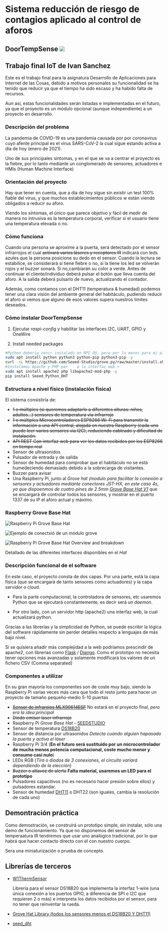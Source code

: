 
# Sistema reducción de riesgo de contagios aplicado al control de aforos

## DoorTempSense ![](img/hat_ultrasound.jpg)

## Trabajo final IoT de Ivan Sanchez

 Este es el trabajo final para la asignatura Desarrollo de Aplicaciones para Internet de las Cosas, debido a motivos personales su funcionalidad se ha tenido que reducir ya que el tiempo ha sido escaso  y ha habido falta de recursos.

 Aun así, estas funcionalidades serán listadas e implementadas en  el futuro, ya que el proyecto es un módulo opcional (aunque independiente) a un proyecto en desarrollo.

### Descripción del problema

La pandemia de COVID-19 es una pandemia causada por por coronavirus cuyo afente principal es el virus SARS-CoV-2 la cual sigue estando activa a día de hoy (enero de 2021).

Uno de sus principales síntomas, y  en el que se va a centrar el proyecto es la fiebre, por lo tanto mediante un conglomerado de sensores, actuadores e HMIs (Human Machine Interface)

### Orientación del proyecto

Hay que tener en cuenta, que a día de hoy sigue sin existir un test 100% fiable del virus, y que muchos establecimientos públicos w están viendo obligados a reducir su aforo.

Viendo los síntomas, el único que parece objetivo y fácil de medir de manera no intrusiva es la temperatura corporal, verificar si el usuario tiene una temperatura elevada o no.

### Cómo funciona

Cuando una persona se aproxime a la puerta, será detectado  por el sensor infrarrojos  el cual ~~activará varios láseres y receptores IR~~  indicará con leds azules que la  persona  posicione su dedo en el sensor. Cuando la lectura se estabilice,  se considerará si tiene fiebre o no,  si la  tiene los  led  se  volverán rojos y el  buzzer sonará. Si no,cambiarán su color a verde. Antes de continuar el cliente/individuo  deberá pulsar el botón  que lleva  cuenta del aforo. A la salida deberá pulsarlo de nuevo,  actualizando el contador.

Además, como contamos con el DHT11 (temperatura & humedad) podemos tener una  clara visión del ambiente general del habitáculo,  pudiendo reducir el aforo si vemos que alguno de esos valores supera nuestros limites deseados.

### Cómo instalar DoorTempSense

1. Ejecutar *raspi-config* y habilitar las interfaces I2C, UART, GPIO y OneWire

2. Install needed packages

```bash
#Python deberia venir instalado en RPI OS, pero por lo menos para mi pip no estaba,  asi que instalmos por si acaso
sudo apt install python python3 python-pip python3-pip -y
curl -sL https://github.com/Seeed-Studio/grove.py/raw/master/install.sh | sudo bash -s
#Instalamos Apache y PHP par    a la interfaz web.+
sudo apt install apache2 php libapache2-mod-php -y
pip install Seeed_Python_DHT
```

### Estructura a nivel físico (instalación física)

El sistema consistiría de:

* ~~1 o múltiples (si queremos adaptarlo a  diferentes alturas: niños, adultos...) sensores de temperatura via infrarrojo~~
* ~~1 o múltiples Microcontroladores ESP8266 Wi-Fi para transmitir la información a una API central, alojada en nuestra Raspberry (cada uno puede leer varios sensores via I2C), reduciendo cableado y dificultad de instalación.~~
* ~~API REST Con interfaz web  para ver los datos recibidos por los ESP8266 en tiempo real~~
* Sensor  de  ultrasonidos
* Pulsador de entrada y de salida
* Sensor de humedad para comprobar que el habitáculo no  se está humedeciendo demasiado debido a la sobrecarga de visitantes.
* Buzzer para avisar
* Una Raspberry Pi, junto al *Grove hat (modulo para facilitar la conexión a sensores y actuadores mediante conectores JST-HX, en este caso 4s, ya que  dispoenmos  de cuatro pines de 2.5mm  [Grove Base Hat V1](https://wiki.seeedstudio.com/Grove_Base_Hat_for_Raspberry_Pi)* que se encargará de controlar todos los sensores, y mostrar en el puerto  1337 de su IP  el aforo actual y máximo.

### Raspberry Grove Base Hat

![Raspberry Pi Grove Base Hat](img/hat.jpg)

![Ejemplo de conectxió  de un módulo *grove*](img/hat_ultrasound.jpg)

![Raspberry Pi Grove Base Hat Overview and breakdown](imgç7hat_ultrasound.jpg)

Detallado de las diferentes interfaces disponibles en el *Hat*

### Descripción funcional  de el software

En este caso, el proyecto consta de dos capas. Por una parte, está la capa física  (que se encargará de tanto sensores  como actuadores) y la capa servidor o cloud.

* Para la parte computacional, la controladora de sensores, etc usaremos Python que se ejecutará constantemente, es decir será un *daemon*.

* Por otro lado, con un servidor http (apache2) una interfaz web, la cual actualizará python.

Gracias a las librerías y la simplicidad de Python, se puede escribir la lógica del software rápidamente sin perder detalles respecto a lenguajes de más bajo nivel.

Si se quisiera añadir más complejidad a la web podríamos prescindir de apache2, con librerias como [Flask](https://flask.palletsprojects.com/en/1.1.x/) / [Django](https://www.djangoproject.com/). Como el prototipo no necesita tener opciones más avanzadas y solamente modificará los valores de un fichero CSV  (Comma separated)

### Componentes a utilizar

En su gran mayoría los componentes son de coste muy bajo, siendo la Raspberry Pi varias veces más cara que todo el resto junto para hacer un proyecto de tamaño pequeño-medio  5-10 puertas

* [~~Sensor de infrarojos MLX90614ESF~~](https://www.mouser.es/datasheet/2/734/MLX90614-Datasheet-Melexis-953298.pdf) No estará en el proyecto final, *pero era la idea principal*
* ~~Diodo emisor laser infrarrojo~~
* Raspberry Pi *Grove Base Hat* - [SEEDSTUDIO](https://wiki.seeedstudio.com/Grove_Base_Hat_for_Raspberry_Pi/#:~:text=The%20Grove%20Base%20Hat%20for%20Raspberry%20Pi%20provide%20Digital%2FAnalog,Hat%20for%20Raspberry%20Pi%20now.)
* Sensor de temperatura [DS18B20](https://www.mouser.es/datasheet/2/256/DS18B20-370043.pdf)
* Sensor de distancia por ultrasonidos *Detecta cuando alguien  hapasado la puerta y activa el láser*
* Raspberry Pi 3/4 (**En el futuro será sustituido por un microcontrolador de mucha menos potencia computacional, coste mucho menor y consumo casi nulo**)
* LEDs RGB (*Tira o diodos de 3 conexiones, el circuito variará dependiendo de la elección*)
* ~~Buzzer o altavoz de alerta~~ **Falta material, usaremos un LED para el prototipo**
* Pulsadores capacitivos (no es necesario hacer presión sobre ellos) y pulsadores estandar.
* Sensor de humedad [DHT11](https://www.alldatasheet.com/datasheet-pdf/pdf/1132088/ETC2/DHT11.html) o DHT22 (son iguales, cambia la resolución de cada uno)

## Demontración práctica

Como demostración, se construirá un prototipo simple, sin instalar, sólo una demo de funcionamiento. Ya que no disponemos del sensor de temperaatura IR tendremos que usar uno analógico tradicional, por lo que habrá que hacer contacto directo con él con nuestro cuerpo.

Sera una miniaturización o prueba de concepto.

## Librerías de  terceros

* [W1ThermSensor](https://pypi.org/project/w1thermsensor/)

    Librería para el sensor DS18B20 que implementa la interfaz 1-wire (una única conexión a los puertos GPIO, a diferencia  de SPI o I2C que requieren 2 o más)  e interpreta los datos recibidos por el sensor, para no tener que reinventar la rueda.

* [Grove Hat Library (todos los sensores menos el DS18B20 Y DHT11)](https://github.com/Seeed-Studio/grove.py)

* [seed_dht](https://github.com/Seeed-Studio/Seeed_Python_DHT)
